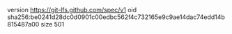 version https://git-lfs.github.com/spec/v1
oid sha256:be0241d28dc0d0901c00edbc562f4c732165e9c9ae14dac74edd14b815487a00
size 501

